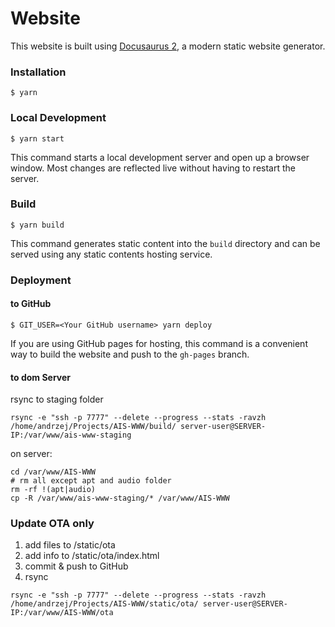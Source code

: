 # Website

This website is built using [Docusaurus 2](https://v2.docusaurus.io/), a modern static website generator.

### Installation

```
$ yarn
```

### Local Development

```
$ yarn start
```

This command starts a local development server and open up a browser window. Most changes are reflected live without having to restart the server.

### Build

```
$ yarn build
```

This command generates static content into the `build` directory and can be served using any static contents hosting service.

### Deployment


#### to GitHub
```
$ GIT_USER=<Your GitHub username> yarn deploy
```

If you are using GitHub pages for hosting, this command is a convenient way to build the website and push to the `gh-pages` branch.


#### to dom Server

rsync to staging folder

```
rsync -e "ssh -p 7777" --delete --progress --stats -ravzh /home/andrzej/Projects/AIS-WWW/build/ server-user@SERVER-IP:/var/www/ais-www-staging
```

on server:

```
cd /var/www/AIS-WWW
# rm all except apt and audio folder
rm -rf !(apt|audio)
cp -R /var/www/ais-www-staging/* /var/www/AIS-WWW
```

### Update OTA only

1. add files to /static/ota
2. add info to /static/ota/index.html
3. commit & push to GitHub
4. rsync
```
rsync -e "ssh -p 7777" --delete --progress --stats -ravzh /home/andrzej/Projects/AIS-WWW/static/ota/ server-user@SERVER-IP:/var/www/AIS-WWW/ota
```
